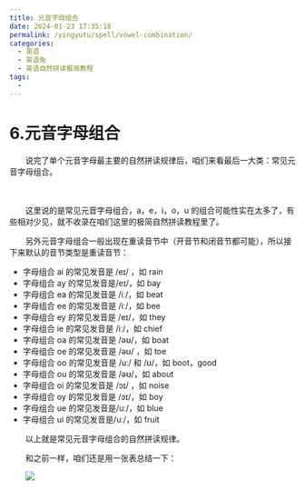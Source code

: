 ```yaml
---
title: 元音字母组合
date: 2024-01-23 17:35:18
permalink: /yingyutu/spell/vowel-combination/
categories:
  - 英语
  - 英语兔
  - 英语自然拼读极简教程
tags:
  - 
---
```

# 6.元音字母组合

　　说完了单个元音字母最主要的自然拼读规律后，咱们来看最后一大类：常见元音字母组合。

<!-- more -->
　　‍

　　这里说的是常见元音字母组合，a，e，i，o，u 的组合可能性实在太多了，有些相对少见，就不收录在咱们这里的极简自然拼读教程里了。

　　另外元音字母组合一般出现在重读音节中（开音节和闭音节都可能），所以接下来默认的音节类型是重读音节：

* 字母组合 ai 的常见发音是 /eɪ/ ，如 rain 
* 字母组合 ay 的常见发音是/eɪ/，如 bay
* 字母组合 ea 的常见发音是 /iː/，如 beat
* 字母组合 ee 的常见发音是 /iː/，如 bee
* 字母组合 ey 的常见发音是 /eɪ/，如 they
* 字母组合 ie 的常见发音是 /iː/，如 chief
* 字母组合 oa 的常见发音是 /əʊ/，如 boat
* 字母组合 oe 的常见发音是 /əʊ/ ，如 toe
* 字母组合 oo 的常见发音是 /uː/ 和 /ʊ/，如 boot，good
* 字母组合 ou 的常见发音是 /əʊ/，如 about
* 字母组合 oi 的常见发音是 /ɔɪ/ ，如 noise
* 字母组合 oy 的常见发音是 /ɔɪ/，如 boy
* 字母组合 ue 的常见发音是/uː/，如 blue
* 字母组合 ui 的常见发音是/uː/，如 fruit

　　以上就是常见元音字母组合的自然拼读规律。

　　和之前一样，咱们还是用一张表总结一下：

　　​![](https://image.peterjxl.com/blog/image-20240123162923-1umm2cu.png)​

